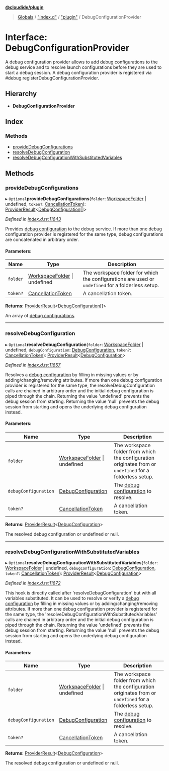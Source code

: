 **[@cloudide/plugin](../README.md)**

> [Globals](../README.md) / ["index.d"](../modules/_index_d_.md) / ["plugin"](../modules/_index_d_._plugin_.md) / DebugConfigurationProvider

# Interface: DebugConfigurationProvider

A debug configuration provider allows to add debug configurations to the debug service
and to resolve launch configurations before they are used to start a debug session.
A debug configuration provider is registered via #debug.registerDebugConfigurationProvider.

## Hierarchy

* **DebugConfigurationProvider**

## Index

### Methods

* [provideDebugConfigurations](_index_d_._plugin_.debugconfigurationprovider.md#providedebugconfigurations)
* [resolveDebugConfiguration](_index_d_._plugin_.debugconfigurationprovider.md#resolvedebugconfiguration)
* [resolveDebugConfigurationWithSubstitutedVariables](_index_d_._plugin_.debugconfigurationprovider.md#resolvedebugconfigurationwithsubstitutedvariables)

## Methods

### provideDebugConfigurations

▸ `Optional`**provideDebugConfigurations**(`folder`: [WorkspaceFolder](_index_d_._plugin_.workspacefolder.md) \| undefined, `token?`: [CancellationToken](_index_d_._plugin_.cancellationtoken.md)): [ProviderResult](../modules/_index_d_._plugin_.md#providerresult)\<[DebugConfiguration](_index_d_._plugin_.debugconfiguration.md)[]>

*Defined in [index.d.ts:11643](https://github.com/shuyaqian/cloudide-plugin-api/blob/6d83fa1/index.d.ts#L11643)*

Provides [debug configuration](#DebugConfiguration) to the debug service. If more than one debug configuration provider is
registered for the same type, debug configurations are concatenated in arbitrary order.

#### Parameters:

Name | Type | Description |
------ | ------ | ------ |
`folder` | [WorkspaceFolder](_index_d_._plugin_.workspacefolder.md) \| undefined | The workspace folder for which the configurations are used or `undefined` for a folderless setup. |
`token?` | [CancellationToken](_index_d_._plugin_.cancellationtoken.md) | A cancellation token. |

**Returns:** [ProviderResult](../modules/_index_d_._plugin_.md#providerresult)\<[DebugConfiguration](_index_d_._plugin_.debugconfiguration.md)[]>

An array of [debug configurations](#DebugConfiguration).

___

### resolveDebugConfiguration

▸ `Optional`**resolveDebugConfiguration**(`folder`: [WorkspaceFolder](_index_d_._plugin_.workspacefolder.md) \| undefined, `debugConfiguration`: [DebugConfiguration](_index_d_._plugin_.debugconfiguration.md), `token?`: [CancellationToken](_index_d_._plugin_.cancellationtoken.md)): [ProviderResult](../modules/_index_d_._plugin_.md#providerresult)\<[DebugConfiguration](_index_d_._plugin_.debugconfiguration.md)>

*Defined in [index.d.ts:11657](https://github.com/shuyaqian/cloudide-plugin-api/blob/6d83fa1/index.d.ts#L11657)*

Resolves a [debug configuration](#DebugConfiguration) by filling in missing values or by adding/changing/removing attributes.
If more than one debug configuration provider is registered for the same type, the resolveDebugConfiguration calls are chained
in arbitrary order and the initial debug configuration is piped through the chain.
Returning the value 'undefined' prevents the debug session from starting.
Returning the value 'null' prevents the debug session from starting and opens the underlying debug configuration instead.

#### Parameters:

Name | Type | Description |
------ | ------ | ------ |
`folder` | [WorkspaceFolder](_index_d_._plugin_.workspacefolder.md) \| undefined | The workspace folder from which the configuration originates from or `undefined` for a folderless setup. |
`debugConfiguration` | [DebugConfiguration](_index_d_._plugin_.debugconfiguration.md) | The [debug configuration](#DebugConfiguration) to resolve. |
`token?` | [CancellationToken](_index_d_._plugin_.cancellationtoken.md) | A cancellation token. |

**Returns:** [ProviderResult](../modules/_index_d_._plugin_.md#providerresult)\<[DebugConfiguration](_index_d_._plugin_.debugconfiguration.md)>

The resolved debug configuration or undefined or null.

___

### resolveDebugConfigurationWithSubstitutedVariables

▸ `Optional`**resolveDebugConfigurationWithSubstitutedVariables**(`folder`: [WorkspaceFolder](_index_d_._plugin_.workspacefolder.md) \| undefined, `debugConfiguration`: [DebugConfiguration](_index_d_._plugin_.debugconfiguration.md), `token?`: [CancellationToken](_index_d_._plugin_.cancellationtoken.md)): [ProviderResult](../modules/_index_d_._plugin_.md#providerresult)\<[DebugConfiguration](_index_d_._plugin_.debugconfiguration.md)>

*Defined in [index.d.ts:11672](https://github.com/shuyaqian/cloudide-plugin-api/blob/6d83fa1/index.d.ts#L11672)*

This hook is directly called after 'resolveDebugConfiguration' but with all variables substituted.
It can be used to resolve or verify a [debug configuration](#DebugConfiguration) by filling in missing values or by adding/changing/removing attributes.
If more than one debug configuration provider is registered for the same type, the 'resolveDebugConfigurationWithSubstitutedVariables' calls are chained
in arbitrary order and the initial debug configuration is piped through the chain.
Returning the value 'undefined' prevents the debug session from starting.
Returning the value 'null' prevents the debug session from starting and opens the underlying debug configuration instead.

#### Parameters:

Name | Type | Description |
------ | ------ | ------ |
`folder` | [WorkspaceFolder](_index_d_._plugin_.workspacefolder.md) \| undefined | The workspace folder from which the configuration originates from or `undefined` for a folderless setup. |
`debugConfiguration` | [DebugConfiguration](_index_d_._plugin_.debugconfiguration.md) | The [debug configuration](#DebugConfiguration) to resolve. |
`token?` | [CancellationToken](_index_d_._plugin_.cancellationtoken.md) | A cancellation token. |

**Returns:** [ProviderResult](../modules/_index_d_._plugin_.md#providerresult)\<[DebugConfiguration](_index_d_._plugin_.debugconfiguration.md)>

The resolved debug configuration or undefined or null.

